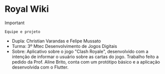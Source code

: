 # Royal Wiki

>[!Important]
 >`Equipe e projeto`
>- Dupla: Christian Varandas e Felipe Mussato
>- Turma: 3º Mtec Desenvolvimento de Jogos Digitais
>- Sobre: Aplicativo sobre o jogo "Clash Royale", desenvolvido com a intenção de informar o usuário sobre as cartas do jogo. Trabalho feito a pedido da Prof. Aline Brito, conta com um protótipo básico e a aplicação desenvolvida com o Flutter.
